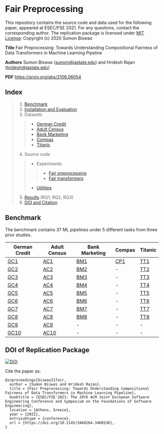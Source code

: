 # Fair Preprocessing
This repository contains the source code and data used for the following paper, appeared at ESEC/FSE 2021. For any questions, contact the corresponding author. The replication package is licensed under [MIT License](/LICENSE): Copyright (c) 2020 Sumon Biswas

**Title** Fair Preprocessing: Towards Understanding Compositional Fairness of Data Transformers in Machine Learning Pipeline

**Authors** Sumon Biswas (sumon@iastate.edu) and Hridesh Rajan (hridesh@iastate.edu)

**PDF** https://arxiv.org/abs/2106.06054

## Index
> 1. [Benchmark](#benchmark)
> 2. [Installation and Evaluation](/INSTALL.md)
> 3. Datasets
  >> * [German Credit](data/german)
  >> * [Adult Census](data/adult)
  >> * [Bank Marketing](data/bank)
  >> * [Compas](data/compas)
  >> * [Titanic](data/titanic)
> 4. Source code
  >> * Experiments
  >>> + [Fair preprocessing](src/fair-preprocessing)
  >>> + [Fair transformers](src/fair-transformers)
  >> * [Utilities](utils/)
>  5. [Results](res/) (RQ1, RQ2, RQ3)
>  6. [DOI and Citation](#doi-of-replication-package)


## Benchmark
The benchmark contains 37 ML pipelines under 5 different tasks from three prior studies.

| German Credit | Adult Census | Bank Marketing | Compas | Titanic |
|---------------|--------------|----------------|--------|---------|
| [GC1](benchmark/german/GC1.py) | [AC1](benchmark/adult/AC1.py) | [BM1](benchmark/bank/BM1.py) | [CP1](benchmark/compas/CP1.py) | [TT1](benchmark/titanic/TT1.py) |
| [GC2](benchmark/german/GC2.py) | [AC2](benchmark/adult/AC2.py) | [BM2](benchmark/bank/BM2.py) | - | [TT2](benchmark/titanic/TT2.py) |
| [GC3](benchmark/german/GC3.py) | [AC3](benchmark/adult/AC3.py) | [BM3](benchmark/bank/BM3.py) | - | [TT3](benchmark/titanic/TT3.py) |
| [GC4](benchmark/german/GC4.py) | [AC4](benchmark/adult/AC4.py) | [BM4](benchmark/bank/BM4.py) | - | [TT4](benchmark/titanic/TT4.py) |
| [GC5](benchmark/german/GC5.py) | [AC5](benchmark/adult/AC5.py) | [BM5](benchmark/bank/BM5.py) | - | [TT5](benchmark/titanic/TT5.py) |
| [GC6](benchmark/german/GC6.py) | [AC6](benchmark/adult/AC6.py) | [BM6](benchmark/bank/BM6.py) | - | [TT6](benchmark/titanic/TT6.py) |
| [GC7](benchmark/german/GC7.py) | [AC7](benchmark/adult/AC7.py) | [BM7](benchmark/bank/BM7.py) | - | [TT7](benchmark/titanic/TT7.py) |
| [GC8](benchmark/german/GC8.py) | [AC8](benchmark/adult/AC8.py) | [BM8](benchmark/bank/BM8.py) | - | [TT8](benchmark/titanic/TT8.py) |
| [GC9](benchmark/german/GC9.py) | [AC9](benchmark/adult/AC9.py) | - | - | - |
| [GC10](benchmark/german/GC10.py) | [AC10](benchmark/adult/AC10.py) | - | - | - |

## DOI of Replication Package
[![DOI](https://zenodo.org/badge/371777846.svg)](https://zenodo.org/badge/latestdoi/371777846)

Cite the paper as:

```
@inproceedings{biswas21fair,
  author = {Sumon Biswas and Hridesh Rajan},
  title = {Fair Preprocessing: Towards Understanding Compositional Fairness of Data Transformers in Machine Learning Pipeline},
  booktitle = {ESEC/FSE'2021: The 29th ACM Joint European Software Engineering Conference and Symposium on the Foundations of Software Engineering},
  location = {Athens, Greece},
  year = {2021},
  entrysubtype = {conference},
  url = {https://doi.org/10.1145/3468264.3468536},
}
```
